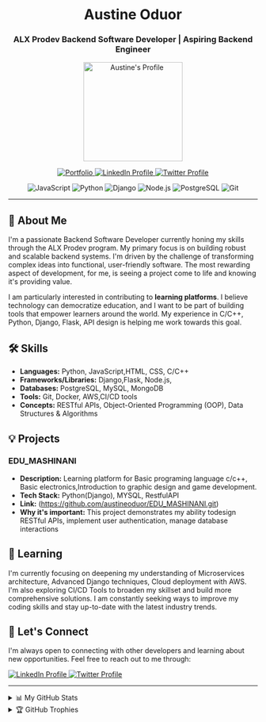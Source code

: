 <div align="center">

  <h1>Austine Oduor</h1>
  <!-- A short description about your roles -->
  <h3>ALX Prodev Backend Software Developer | Aspiring Backend Engineer</h3>

  <!-- Animated GIF or Static Profile Picture - Replace with your image URL -->
  <img src="https://marketplace.canva.com/_nbAc/MADFkp_nbAc/2/tl/canva-technology-icon-MADFkp_nbAc.png" alt="Austine's Profile" width="200">

  <!-- Badges showcasing your skills -->
  <p>
    <a href="[Link to your portfolio or blog (optional)]">
      <img src="https://img.shields.io/badge/-Portfolio-blueviolet?style=flat-square" alt="Portfolio" />
    </a>
    <a href="https://www.linkedin.com/in/austine-oduor-ngonga">
      <img src="https://img.shields.io/badge/-LinkedIn-blue?style=flat-square&logo=linkedin&logoColor=white" alt="LinkedIn Profile" />
    </a>
    <a href="https://x.com/NgongaAustine">
      <img src="https://img.shields.io/badge/-Twitter-blue?style=flat-square&logo=twitter&logoColor=white" alt="Twitter Profile" />
    </a>
  </p>
  <p>
    <img src="https://img.shields.io/badge/JavaScript-F7DF1E?style=flat-square&logo=javascript&logoColor=black" alt="JavaScript" />
    <img src="https://img.shields.io/badge/Python-3776AB?style=flat-square&logo=python&logoColor=white" alt="Python" />
    <img src="https://img.shields.io/badge/Django-092E20?style=flat-square&logo=django&logoColor=white" alt="Django" />
    <img src="https://img.shields.io/badge/Node.js-339933?style=flat-square&logo=nodedotjs&logoColor=white" alt="Node.js" />
    <img src="https://img.shields.io/badge/PostgreSQL-4169E1?style=flat-square&logo=postgresql&logoColor=white" alt="PostgreSQL" />
    <img src="https://img.shields.io/badge/Git-F05032?style=flat-square&logo=git&logoColor=white" alt="Git" />
    <!-- Add more badges for your skills -->
  </p>

</div>

---

## 🚀 About Me

<!-- A concise and compelling introduction about yourself -->

I'm a passionate Backend Software Developer currently honing my skills through the ALX Prodev program. My primary focus is on building robust and scalable backend systems. I'm driven by the challenge of transforming complex ideas into functional, user-friendly software.  The most rewarding aspect of development, for me, is seeing a project come to life and knowing it's providing value.

I am particularly interested in contributing to **learning platforms**.  I believe technology can democratize education, and I want to be part of building tools that empower learners around the world.  My experience in C/C++, Python, Django, Flask, API design is helping me work towards this goal.

## 🛠️ Skills

<!-- A structured list of your technical skills -->

*   **Languages:** Python, JavaScript,HTML, CSS, C/C++
*   **Frameworks/Libraries:** Django,Flask, Node.js,
*   **Databases:** PostgreSQL, MySQL, MongoDB
*   **Tools:** Git, Docker, AWS,CI/CD tools
*   **Concepts:** RESTful APIs, Object-Oriented Programming (OOP), Data Structures & Algorithms

## 💡 Projects

<!-- Showcase your best projects with descriptions and links -->

### EDU_MASHINANI

*   **Description:** Learning platform for Basic programing language c/c++, Basic electronics,Introduction to graphic design and game development.
*   **Tech Stack:** Python(Django), MYSQL, RestfulAPI
*   **Link:** (https://github.com/austineoduor/EDU_MASHINANI.git)
*   **Why it's important:** This project demonstrates my ability todesign RESTful APIs, implement user authentication, manage database interactions

<!-- Consider adding images or GIFs of your projects -->

## 🌱 Learning

<!-- What are you currently learning or interested in learning? -->

I'm currently focusing on deepening my understanding of Microservices architecture,  Advanced Django techniques,  Cloud deployment with AWS.  I'm also exploring CI/CD Tools to broaden my skillset and build more comprehensive solutions.  I am constantly seeking ways to improve my coding skills and stay up-to-date with the latest industry trends.

## 🤝 Let's Connect

<!-- Your contact information and a call to action -->

I'm always open to connecting with other developers and learning about new opportunities.  Feel free to reach out to me through:

  <a href="https://www.linkedin.com/in/austine-oduor-ngonga">
      <img src="https://img.shields.io/badge/-LinkedIn-blue?style=flat-square&logo=linkedin&logoColor=white" alt="LinkedIn Profile" />
    </a>
    <a href="https://x.com/NgongaAustine">
      <img src="https://img.shields.io/badge/-Twitter-blue?style=flat-square&logo=twitter&logoColor=white" alt="Twitter Profile" />
    </a>

---

<!-- Optional Section: GitHub Stats -->
<details>
  <summary>📊 My GitHub Stats</summary>
  <br/>
  <!-- GitHub Stats Card -->
  <a href="https://github.com/austineoduor">
    <img align="center" src="https://github-readme-stats.vercel.app/api?username=austineoduor&show_icons=true&theme=dark&line_height=27" alt="austineoduor's GitHub Stats" />
  </a>
  <!-- Most Used Languages Card -->
  <a href="https://github.com/austineoduor">
    <img align="center" src="https://github-readme-stats.vercel.app/api/top-langs/?username=austineoduor&layout=compact&theme=dark" alt="austineoduor's Top Languages" />
  </a>
</details>

<!-- Optional: Trophies-->
<details>
 <summary>🏆 GitHub Trophies</summary>
 <br/>
   <a href="https://github.com/austineoduor">
    <img align="center" src="https://github-profile-trophy.vercel.app/?username=austineoduor&theme=radical" alt="austineoduor's GitHub Trophies" />
  </a>
</details>

<!--
## Thanks for visiting my profile!
-->
